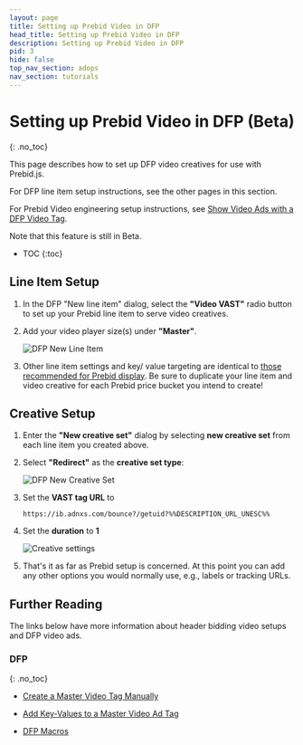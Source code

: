 ```yaml
---
layout: page
title: Setting up Prebid Video in DFP
head_title: Setting up Prebid Video in DFP
description: Setting up Prebid Video in DFP
pid: 3
hide: false
top_nav_section: adops
nav_section: tutorials
---
```


# Setting up Prebid Video in DFP (Beta)
{: .no_toc}

This page describes how to set up DFP video creatives for use with
Prebid.js.

For DFP line item setup instructions, see the other pages in this section.

For Prebid Video engineering setup instructions, see
[Show Video Ads with a DFP Video Tag]({{site.github.url}}/dev-docs/show-video-with-a-dfp-video-tag.html).

Note that this feature is still in Beta.

* TOC
{:toc}

## Line Item Setup

1. In the DFP "New line item" dialog, select the **"Video VAST"** radio button to set up your Prebid line item to serve video creatives.

2. Add your video player size(s) under **"Master"**.

    ![DFP New Line Item]({{site.github.url}}/assets/images/ad-ops/dfp-creative-setup/dfp-creative-setup-03.png)

3. Other line item settings and key/ value targeting are identical to [those recommended for Prebid display]({{site.github.url}}/adops/step-by-step.html#step-1-add-a-line-item).  Be sure to duplicate your line item and video creative for each Prebid price bucket you intend to create!

## Creative Setup

1. Enter the **"New creative set"** dialog by selecting **new creative set** from each line item you created above. 

2. Select **"Redirect"** as the **creative set type**:

   ![DFP New Creative Set]({{site.github.url}}/assets/images/ad-ops/dfp-creative-setup/dfp-creative-setup-01.png)

3. Set the **VAST tag URL** to 

   ```
   https://ib.adnxs.com/bounce?/getuid?%%DESCRIPTION_URL_UNESC%%
   ```

4. Set the **duration** to **1**

   ![Creative settings]({{site.github.url}}/assets/images/ad-ops/dfp-creative-setup/dfp-creative-setup-02.png)

5. That's it as far as Prebid setup is concerned.  At this point you
   can add any other options you would normally use, e.g., labels or
   tracking URLs.

## Further Reading

The links below have more information about header bidding video
setups and DFP video ads.

### DFP
{: .no_toc}

+ [Create a Master Video Tag Manually](https://support.google.com/dfp_premium/answer/1068325?hl=en&ref_topic=2480647)

+ [Add Key-Values to a Master Video Ad Tag](https://support.google.com/dfp_premium/answer/1080597)

+ [DFP Macros](https://support.google.com/dfp_premium/answer/1242718)
